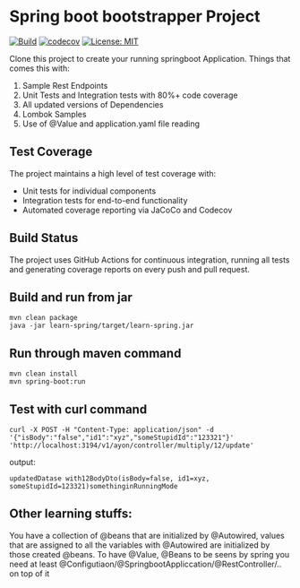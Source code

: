 # Spring boot bootstrapper Project

[![Build](https://github.com/ayonious/springboot-bootstrap/actions/workflows/build.yml/badge.svg)](https://github.com/ayonious/springboot-bootstrap/actions/workflows/build.yml)
[![codecov](https://codecov.io/gh/ayonious/springboot-bootstrap/graph/badge.svg?token=Y2dd2Tlbva)](https://codecov.io/gh/ayonious/springboot-bootstrap)
[![License: MIT](https://img.shields.io/badge/License-MIT-yellow.svg)](https://opensource.org/licenses/MIT)

Clone this project to create your running springboot Application. 
Things that comes this with:

1. Sample Rest Endpoints
2. Unit Tests and Integration tests with 80%+ code coverage
3. All updated versions of Dependencies
4. Lombok Samples
5. Use of @Value and application.yaml file reading

## Test Coverage

The project maintains a high level of test coverage with:
- Unit tests for individual components
- Integration tests for end-to-end functionality
- Automated coverage reporting via JaCoCo and Codecov

## Build Status

The project uses GitHub Actions for continuous integration, running all tests and generating coverage reports on every push and pull request.

## Build and run from jar
```
mvn clean package
java -jar learn-spring/target/learn-spring.jar
```

## Run through maven command
```
mvn clean install
mvn spring-boot:run
```

## Test with curl command

```
curl -X POST -H "Content-Type: application/json" -d '{"isBody":"false","id1":"xyz","someStupidId":"123321"}' 'http://localhost:3194/v1/ayon/controller/multiply/12/update'
```

output:
```
updatedDatase with12BodyDto(isBody=false, id1=xyz, someStupidId=123321)somethinginRunningMode
```

## Other learning stuffs:

You have a collection of @beans that are initialized by @Autowired, values that are assigned to all the variables with @Autowired are initialized by those created @beans. To have @Value, @Beans to be seens by spring you need at least @Configutiaon/@SpringbootAppliccation/@RestController/.. on top of it
